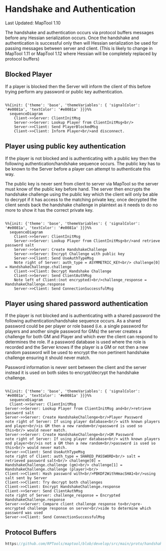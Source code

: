 
# Handshake and Authentication
Last Updated: MapTool 1.10

The handshake and authentication occurs via protocol buffers messages before any Hessian serialization occurs. Once the handshake and authentication is successful only then will Hessian serialization be used for passing messages between server and client. (This is likely to change in MapTool 1.11 or MapTool 1.12 where Hessian will be completely replaced by protocol buffers)

## Blocked Player
If a player is blocked then the Server will inform the client of this before trying perform any password or public key authentication.

```mermaid

%%{init: {'theme': 'base', 'themeVariables': { 'signalColor': '#e0081a', 'textColor': '#e0081a' }}}%%
  sequenceDiagram
    Client->>Server: ClientInitMsg
    Server->>Server: Lookup Player from ClientInitMsg<br/>
    Server->>Client: Send PlayerBlockedMsg
    Client->>Client: Inform Player<br/>and disconnect.
```

## Player using public key authentication
If the player is not blocked and is authenticating with a public key then the following authentication/handshake sequence occurs. The public key has to be known to the Server before a player can attempt to authenticate this way.

The public key is never sent from client to server via MapTool so the server must know of the public key before hand. The server then encrypts the handshake challenge using the public key which the client will only be able to decrypt if it has access to the matching private key, once decrypted the client sends back the handshake challenge in plaintext as it needs to do no more to show it has the correct private key.

```mermaid

%%{init: {'theme': 'base', 'themeVariables': { 'signalColor': '#e0081a', 'textColor': '#e0081a' }}}%%
  sequenceDiagram
    Client->>Server: ClientInitMsg
    Server->>Server: Lookup Player from ClientInitMsg<br/>and retrieve password salt
    Server->>Server: Create HandshakeChallenge
    Server->>Server: Encrypt Challenge with public key
    Server->>Client: Send UseAuthTypeMsg
    Note right of Server: auth_type = ASYMMETRIC_KEY<br/> challenge[0] = HandshakeChallenge.challenge
    Client->>Client: Decrypt Handshake Challenge
    Client->>Server: Send ClientAuthMsg
    Note left of Client:(not encrypted)<br/>challenge_response = HandshakeChallenge.response
    Server->>Client: Send ConnectionSuccessfulMsg
```

## Player using shared password authentication
If the player is not blocked and is authenticating with a shared password the following authentication/handshake sequence occurs. As a shared password could be per player or role based (i.e. a single password for players and another single password for GMs) the server creates a challenge for both GM and Player and which ever the client can respond to determines the role. If a password database is used where the role is recorded and the Server knows if the player is a GM or not then a new random password will be used to encrypt the non pertinent handshake challenge ensuring it should never match.

Password information is never sent between the client and the server instead it is used on both sides to encrypt/decrypt the handshake challenge.

```mermaid

%%{init: {'theme': 'base', 'themeVariables': { 'signalColor': '#e0081a', 'textColor': '#e0081a' }}}%%
  sequenceDiagram
  Client->>Server: ClientInitMsg
Server->>Server: Lookup Player from ClientInitMsg and<br/>retrieve password salt
Server->>Server: Create HandshakeChallenge<br/>Player Password
note right of Server: If using player database<br/> with known players and player<br/>is GM then a new random<br/>password is used so this<br/> would never match.
Server->>Server: Create HandshakeChallenge<br/>GM Password
note right of Server: If using player database<br/> with known players and player<br/>is not a GM then a new random<br/>password is used so this<br/> would never match.
Server->>Client: Send UseAuthTypeMsg
note right of Client: auth_type = SHARED_PASSWORD<br/> salt = retrieved password salt<br/> challenge[0] = HandshakeChallenge.challenge (gm)<br/> challenge[1] = HandshakeChallenge.challenge (player)<br/>
Client->>Client: Hash password with<br/>PBKDF2WithHmacSHA1<br/>using salt sent by Server
Client->>Client: Try decrypt both challenges
Client->>Client: Encrypt HandshakeChallenge.response
Client->>Server: Send ClientAuthMsg
note right of Server: challenge_response = Encrypted HandshakeChallenge.response
Server->>Server: Compare client challenge response to<br/>pre-encrypted challenge response on server<br/>side to determine which password was used
Server->>Client: Send ConnectionSuccessfulMsg
```


## Protocol Buffers
```protobuf reference title="Handshake Protocol Buffers"
https://github.com/RPTools/maptool/blob/develop/src/main/proto/handshake.proto
``` 